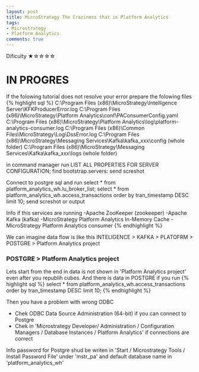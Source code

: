 ```yaml
---
layout: post
title: MicroStrategy The Craziness that is Platform Analytics
tags:
- Microstrategy
- Platform Analytics
comments: true
---
```

Dificulty ★☆☆☆☆

# IN PROGRES

If the folowing tutorial does not resolve your error prepare the folowing files
{% highlight sql %} 
C:\Program Files (x86)\MicroStrategy\Intelligence Server\KFKProducerError.log
C:\Program Files (x86)\MicroStrategy\Platform Analytics\conf\PAConsumerConfig.yaml
C:\Program Files (x86)\MicroStrategy\Platform Analytics\log\platform-analytics-consumer.log
C:\Program Files (x86)\Common Files\MicroStrategy\Log\DssError.log
C:\Program Files (x86)\MicroStrategy\Messaging Services\Kafka\kafka_xxx\config	(whole folder)
C:\Program Files (x86)\MicroStrategy\Messaging Services\Kafka\kafka_xxx\logs	(whole folder)


in command manager run
LIST ALL PROPERTIES FOR SERVER CONFIGURATION;
find bootstrap.servers:
send screshot

Connect to postgre sql
and run 
select * from platform_analytics_wh.lu_broker_list;
select * from platform_analytics_wh.access_transactions order by tran_timestamp DESC limit 10;
send screshot or output

Info if this services are running
-Apache ZooKeeper (zookeeper)
-Apache Kafka (kafka)
-MicroStrategy Platform Analytics In-Memory Cache
-MicroStrategy Platform Analytics consumer
{% endhighlight %}


We can imagine data flow is like this INTELIGENCE > KAFKA > PLATOFRM > POSTGRE > Platform Analytics project

### POSTGRE > Platform Analytics project
Lets start from the end in data is not shown in 'Platform Analytics project' even after you republih cubes. 
And there is data in POSTGRE if you run 
{% highlight sql %} select * from platform_analytics_wh.access_transactions order by tran_timestamp DESC limit 10; {% endhighlight %}

Then you have a problem with wrong ODBC
- Chek ODBC Data Source Administration (64-bit) if you can connect to Postgre
- Chek in 'Microstrategy Developer/ Administration / Configuration Managers / Database Instances / Platform Analytics' if connections are correct

Info password for Postgre shud be writen in 
'Start / Microstrategy Tools / Install Password File' under 'mstr_pa'
and default database name in 'platform_analytics_wh'






